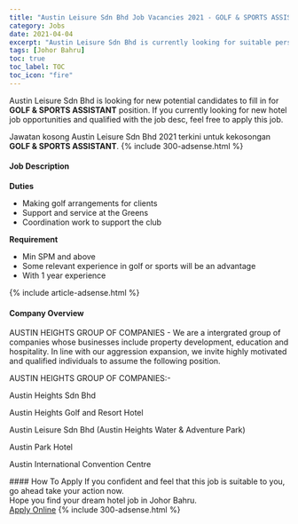 ```yaml
---
title: "Austin Leisure Sdn Bhd Job Vacancies 2021 - GOLF & SPORTS ASSISTANT" 
category: Jobs 
date: 2021-04-04 
excerpt: "Austin Leisure Sdn Bhd is currently looking for suitable person to fill in the GOLF & SPORTS ASSISTANT which positioned at Johor Bahru" 
tags: [Johor Bahru] 
toc: true 
toc_label: TOC 
toc_icon: "fire" 
--- 
```


<p>Austin Leisure Sdn Bhd is looking for new potential candidates to fill in for <b>GOLF & SPORTS ASSISTANT</b> position. If you currently looking for new hotel job opportunities and qualified with the job desc, feel free to apply this job.
</p>Jawatan kosong Austin Leisure Sdn Bhd 2021 terkini untuk kekosongan <b>GOLF & SPORTS ASSISTANT</b>. 
{% include 300-adsense.html %} 
<div><div><h4>Job Description</h4></div><div><div><span><div><p><strong>Duties</strong></p><ul><li>Making golf arrangements for clients</li><li>Support and service at the Greens</li><li>Coordination work to support the club</li></ul><p><strong>Requirement</strong></p><ul><li>Min SPM and above</li><li>Some relevant experience in golf or sports will be an advantage</li><li>With 1 year experience</li></ul></div></span></div></div></div> 
{% include article-adsense.html %} 
<div><div><h4>Company Overview</h4></div><div><div><span><div><p>AUSTIN HEIGHTS GROUP OF COMPANIES - We are a intergrated group of companies whose businesses include property development, education and hospitality. In line with our aggression expansion, we invite highly motivated and qualified individuals to assume the following position.</p><p>AUSTIN HEIGHTS GROUP OF COMPANIES:-</p><p>Austin Heights Sdn Bhd</p><p>Austin Heights Golf and Resort Hotel</p><p>Austin Leisure Sdn Bhd (Austin Heights Water &amp; Adventure Park)</p><p>Austin Park Hotel</p><p>Austin International Convention Centre</p></div></span></div></div></div> 
#### How To Apply 
If you confident and feel that this job is suitable to you, go ahead take your action now. <br/> 
Hope you find your dream hotel job in Johor Bahru. <br/> 
<a href="https://www.jobstreet.com.my/en/job/golf-sports-assistant-4521747?jobId=jobstreet-my-job-4521747" class="btn btn--info" target="_blank" rel="nofollow noopenner">Apply Online</a> 
{% include 300-adsense.html %} 